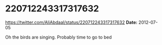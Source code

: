 # 220712243317317632
https://twitter.com/AliAbdaal/status/220712243317317632
**Date:** 2012-07-05

Oh the birds are singing. Probably time to go to bed
